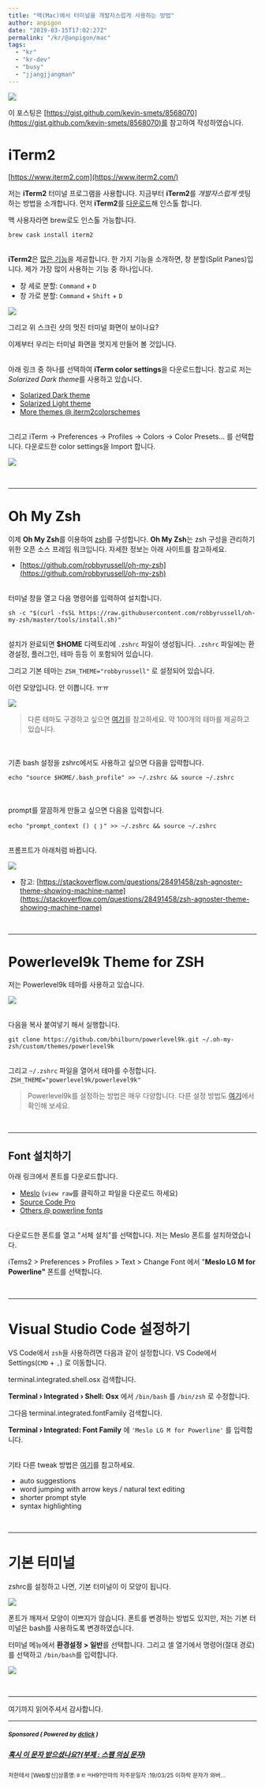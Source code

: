 ```yaml
---
title: "맥(Mac)에서 터미널을 개발자스럽게 사용하는 방법"
author: anpigon
date: "2019-03-15T17:02:27Z"
permalink: "/kr/@anpigon/mac"
tags:
  - "kr"
  - "kr-dev"
  - "busy"
  - "jjangjjangman"
---
```

![](https://ipfs.busy.org/ipfs/QmeWmAjug1jCguySVkDheWJJFX4NvVNyYYWCCCvavbKhX8)

이 포스팅은 [https://gist.github.com/kevin-smets/8568070](https://gist.github.com/kevin-smets/8568070)를 참고하여 작성하였습니다.

# iTerm2

[https://www.iterm2.com](https://www.iterm2.com/)

저는 **iTerm2** 터미널 프로그램을 사용합니다. 지금부터  **iTerm2**를 *개발자스럽게* 셋팅하는 방법을 소개합니다. 먼저 **iTerm2**를 [다운로드](https://www.iterm2.com/downloads.html)해 인스톨 합니다. 

맥 사용자라면 brew로도 인스톨 가능합니다.

    brew cask install iterm2

<br>**iTerm2**은 [많은 기능](https://www.iterm2.com/features.html)을 제공합니다. 한 가지 기능을 소개하면, 창 분할(Split Panes)입니다. 제가 가장 많이 사용하는 기능 중 하나입니다.

- 창 세로 분할: `Command` + `D`
- 창 가로 분할: `Command` + `Shift` + `D`

![](https://user-images.githubusercontent.com/43256291/54332023-b55b2e80-465f-11e9-844f-8dbae13af9b0.png)

그리고 위 스크린 샷의 멋진 터미널 화면이 보이나요? 

이제부터 우리는 터미널 화면을 멋지게 만들어 볼 것입니다.

<br>아래 링크 중 하나를 선택하여 **iTerm color settings**을 다운로드합니다. 참고로 저는 *Solarized Dark theme*를 사용하고 있습니다.

- [Solarized Dark theme](https://raw.githubusercontent.com/mbadolato/iTerm2-Color-Schemes/master/schemes/Solarized％20Dark％20-％20Patched.itermcolors)
- [Solarized Light theme](https://raw.githubusercontent.com/altercation/solarized/master/iterm2-colors-solarized/Solarized％20Light.itermcolors)
- [More themes @ iterm2colorschemes](http://iterm2colorschemes.com/)

<br>그리고 iTerm → Preferences → Profiles → Colors → Color Presets... 를 선택합니다.  다운로드한 color settings을 Import 합니다.


![](https://user-images.githubusercontent.com/43256291/54432034-626e9d80-476b-11e9-9ef8-78595a60d3aa.png)

<br>

---

# Oh My Zsh

이제 **Oh My Zsh**를 이용하여 [zsh](https://www.zsh.org/)를 구성합니다. **Oh My Zsh**는 zsh 구성을 관리하기 위한 오픈 소스 프레임 워크입니다. 자세한 정보는 아래 사이트를 참고하세요.

- [https://github.com/robbyrussell/oh-my-zsh](https://github.com/robbyrussell/oh-my-zsh)

<br>터미널 창을 열고 다음 명령어를 입력하여 설치합니다.

    sh -c "$(curl -fsSL https://raw.githubusercontent.com/robbyrussell/oh-my-zsh/master/tools/install.sh)"

<br>설치가 완료되면 **$HOME** 디렉토리에 `.zshrc` 파일이 생성됩니다.  `.zshrc` 파일에는 환경설정, 플러그인, 테마 등등 이 포함되어 있습니다.

그리고 기본 테마는 `ZSH_THEME="robbyrussell"` 로 설정되어 있습니다. 

이런 모양입니다. 안 이쁩니다. ㅠㅠ

![](https://cloud.githubusercontent.com/assets/2618447/6316876/710cbb8c-ba03-11e4-90b3-0315d72f270c.jpg)

> 다른 테마도 구경하고 싶으면 [여기](https://github.com/robbyrussell/oh-my-zsh/wiki/Themes)를 참고하세요. 약 100개의 테마를 제공하고 있습니다.

<br><br>기존 bash 설정을 zshrc에서도 사용하고 싶으면 다음을 입력합니다.

    echo "source $HOME/.bash_profile" >> ~/.zshrc && source ~/.zshrc


<br><br>prompt를 깔끔하게 만들고 싶으면 다음을 입력합니다.

    echo "prompt_context () ｛ ｝" >> ~/.zshrc && source ~/.zshrc

<br>프롬프트가 아래처럼 바뀝니다.

![](https://steemitimages.com/0x30/https://user-images.githubusercontent.com/43256291/54444793-d0748e00-4786-11e9-9d10-9e83a4d16a89.png)

- 참고: [https://stackoverflow.com/questions/28491458/zsh-agnoster-theme-showing-machine-name](https://stackoverflow.com/questions/28491458/zsh-agnoster-theme-showing-machine-name)

<br>

---

# Powerlevel9k Theme for ZSH

저는 Powerlevel9k 테마를 사용하고 있습니다. 

![](https://user-images.githubusercontent.com/43256291/54332746-0882b080-4663-11e9-9f17-46af5069b498.png)

<br>다음을 복사 붙여넣기 해서 실행합니다.

    git clone https://github.com/bhilburn/powerlevel9k.git ~/.oh-my-zsh/custom/themes/powerlevel9k

<br>그리고 `~/.zshrc` 파일을 열어서 테마를 수정합니다.  `ZSH_THEME="powerlevel9k/powerlevel9k"`

> Powerlevel9k를 설정하는 방법은 매우 다양합니다. 다른 설정 방법도 [여기](https://www.notion.so/anpigon/Mac-iTerm2-735508998f1b47f5985088e832d7d3a2#43c2f561229b4f42840dcf38d3a00be6)에서 확인해 보세요.

<br>

---

## Font 설치하기

아래 링크에서 폰트를 다운로드합니다.

- [Meslo](https://github.com/powerline/fonts/blob/master/Meslo％20Slashed/Meslo％20LG％20M％20Regular％20for％20Powerline.ttf) (`view raw`를 클릭하고 파일을 다운로드 하세요)
- [Source Code Pro](https://github.com/powerline/fonts/blob/master/SourceCodePro/Source％20Code％20Pro％20for％20Powerline.otf)
- [Others @ powerline fonts](https://github.com/powerline/fonts)

<br>다운로드한 폰트를 열고 "서체 설치"를 선택합니다.  저는 Meslo 폰트를 설치하였습니다.

iTems2 > Preferences > Profiles > Text > Change Font 에서 "**Meslo LG M for Powerline"** 폰트를 선택합니다.

<br>

---

# Visual Studio Code 설정하기

VS Code에서 `zsh`을 사용하려면 다음과 같이 설정합니다. VS Code에서 Settings(`CMD` + `,`) 로 이동합니다. 

terminal.integrated.shell.osx 검색합니다. 

**Terminal › Integrated › Shell: Osx** 에서 `/bin/bash` 를 `/bin/zsh` 로 수정합니다.

그다음 terminal.integrated.fontFamily 검색합니다.

**Terminal › Integrated: Font Family** 에 `'Meslo LG M for Powerline'` 를 입력합니다.

<br>기타 다른 tweak 방법은 [여기](https://gist.github.com/kevin-smets/8568070#further-tweaking)를 참고하세요.

- auto suggestions
- word jumping with arrow keys / natural text editing
- shorter prompt style
- syntax highlighting

<br>

---

# 기본 터미널

zshrc를 설정하고 나면, 기본 터미널이 이 모양이 됩니다. 

![](https://user-images.githubusercontent.com/43256291/54332923-a4acb780-4663-11e9-879e-7724df2a056e.png)

폰트가 깨져서 모양이 이쁘지가 않습니다. 폰트를 변경하는 방법도 있지만, 저는 기본 터미널은 bash를 사용하도록 변경하였습니다.

터미널 메뉴에서 **환경설정 > 일반**를 선택합니다. 그리고 셀 열기에서 명령어(절대 경로)를 선택하고 `/bin/bash`를 입력합니다.

![](https://user-images.githubusercontent.com/43256291/54332952-c60da380-4663-11e9-9b90-8c57f5031eb0.png)

<br>

---

여기까지 읽어주셔서 감사합니다.

---

#####  <sub> **Sponsored ( Powered by [dclick](https://www.dclick.io) )** </sub>
##### [혹시 이 문자 받으셨나요?(부제 : 스팸 의심 문자)](https://api.dclick.io/v1/c?x=eyJhbGciOiJIUzI1NiIsInR5cCI6IkpXVCJ9.eyJjIjoiYW5waWdvbiIsInMiOiJtYWMiLCJhIjpbInQtMTcyNSJdLCJ1cmwiOiJodHRwczovL3N0ZWVtaXQuY29tL2tyL0BzaW5kb2phLzV4dG1xNiIsImlhdCI6MTU1Mzc0MzM3NywiZXhwIjoxODY5MTAzMzc3fQ.9yauU7ayQeb2_-kJpbt-pY2DUBG-RDlnkPfyaIrJe2M)
<sup>저한테서 [Web발신]상품명:ㅎㅌㅋH9?안마의 자주문일자 :19/03/25 이하락 문자가 와버...</sup>
